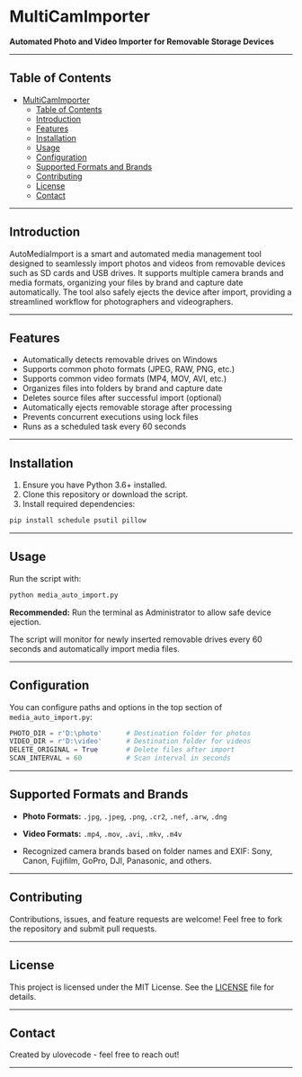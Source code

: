 # MultiCamImporter

**Automated Photo and Video Importer for Removable Storage Devices**

---

## Table of Contents

- [MultiCamImporter](#multicamimporter)
  - [Table of Contents](#table-of-contents)
  - [Introduction](#introduction)
  - [Features](#features)
  - [Installation](#installation)
  - [Usage](#usage)
  - [Configuration](#configuration)
  - [Supported Formats and Brands](#supported-formats-and-brands)
  - [Contributing](#contributing)
  - [License](#license)
  - [Contact](#contact)

---

## Introduction

AutoMediaImport is a smart and automated media management tool designed to seamlessly import photos and videos from removable devices such as SD cards and USB drives. It supports multiple camera brands and media formats, organizing your files by brand and capture date automatically. The tool also safely ejects the device after import, providing a streamlined workflow for photographers and videographers.

---

## Features

- Automatically detects removable drives on Windows  
- Supports common photo formats (JPEG, RAW, PNG, etc.)  
- Supports common video formats (MP4, MOV, AVI, etc.)  
- Organizes files into folders by brand and capture date  
- Deletes source files after successful import (optional)  
- Automatically ejects removable storage after processing  
- Prevents concurrent executions using lock files  
- Runs as a scheduled task every 60 seconds  

---

## Installation

1. Ensure you have Python 3.6+ installed.  
2. Clone this repository or download the script.  
3. Install required dependencies:

```bash
pip install schedule psutil pillow
````

---

## Usage

Run the script with:

```bash
python media_auto_import.py
```

**Recommended:** Run the terminal as Administrator to allow safe device ejection.

The script will monitor for newly inserted removable drives every 60 seconds and automatically import media files.

---

## Configuration

You can configure paths and options in the top section of `media_auto_import.py`:

```python
PHOTO_DIR = r'D:\photo'      # Destination folder for photos  
VIDEO_DIR = r'D:\video'      # Destination folder for videos  
DELETE_ORIGINAL = True       # Delete files after import  
SCAN_INTERVAL = 60           # Scan interval in seconds  
```

---

## Supported Formats and Brands

* **Photo Formats:** `.jpg`, `.jpeg`, `.png`, `.cr2`, `.nef`, `.arw`, `.dng`

* **Video Formats:** `.mp4`, `.mov`, `.avi`, `.mkv`, `.m4v`

* Recognized camera brands based on folder names and EXIF:
  Sony, Canon, Fujifilm, GoPro, DJI, Panasonic, and others.

---

## Contributing

Contributions, issues, and feature requests are welcome!
Feel free to fork the repository and submit pull requests.

---

## License

This project is licensed under the MIT License. See the [LICENSE](LICENSE) file for details.

---

## Contact

Created by ulovecode - feel free to reach out!

---
